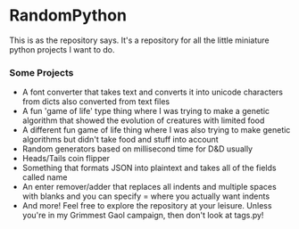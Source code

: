 # RandomPython
This is as the repository says. It's a repository for all the little miniature python projects I want to do.
### Some Projects
- A font converter that takes text and converts it into unicode characters from dicts also converted from text files
- A fun 'game of life' type thing where I was trying to make a genetic algorithm that showed the evolution of creatures with limited food
- A different fun game of life thing where I was also trying to make genetic algorithms but didn't take food and stuff into account
- Random generators based on millisecond time for D&D usually
- Heads/Tails coin flipper
- Something that formats JSON into plaintext and takes all of the fields called name
- An enter remover/adder that replaces all indents and multiple spaces with blanks and you can specify = where you actually want indents
- And more!
Feel free to explore the repository at your leisure. Unless you're in my Grimmest Gaol campaign, then don't look at tags.py!
